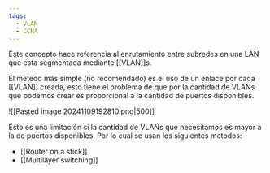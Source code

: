 ```yaml
---
tags:
  - VLAN
  - CCNA
---
```

Este concepto hace referencia al enrutamiento entre subredes en una LAN que esta segmentada mediante [[VLAN]]s. 

El metedo más simple (no recomendado) es el uso de un enlace por cada [[VLAN]] creada, esto tiene el problema de que por la cantidad de VLANs que podemos crear es proporcional a la cantidad de puertos disponibles.

![[Pasted image 20241109192810.png|500]]

Esto es una limitación si la cantidad de VLANs que necesitamos es mayor a la de puertos disponibles. Por lo cual se usan los siguientes metodos:
- [[Router on a stick]] 
- [[Multilayer switching]] 



